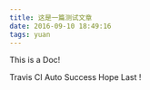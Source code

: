 ```yaml
---
title: 这是一篇测试文章
date: 2016-09-10 18:49:16
tags: yuan
---
```

This is a Doc!

Travis CI Auto Success Hope Last !

